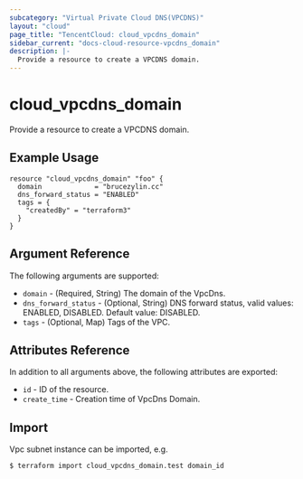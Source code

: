 ```yaml
---
subcategory: "Virtual Private Cloud DNS(VPCDNS)"
layout: "cloud"
page_title: "TencentCloud: cloud_vpcdns_domain"
sidebar_current: "docs-cloud-resource-vpcdns_domain"
description: |-
  Provide a resource to create a VPCDNS domain.
---
```


# cloud_vpcdns_domain

Provide a resource to create a VPCDNS domain.

## Example Usage

```hcl
resource "cloud_vpcdns_domain" "foo" {
  domain             = "brucezylin.cc"
  dns_forward_status = "ENABLED"
  tags = {
    "createdBy" = "terraform3"
  }
}
```

## Argument Reference

The following arguments are supported:

* `domain` - (Required, String) The domain of the VpcDns.
* `dns_forward_status` - (Optional, String) DNS forward status, valid values: ENABLED, DISABLED. Default value: DISABLED.
* `tags` - (Optional, Map) Tags of the VPC.

## Attributes Reference

In addition to all arguments above, the following attributes are exported:

* `id` - ID of the resource.
* `create_time` - Creation time of VpcDns Domain.


## Import

Vpc subnet instance can be imported, e.g.

```
$ terraform import cloud_vpcdns_domain.test domain_id
```


